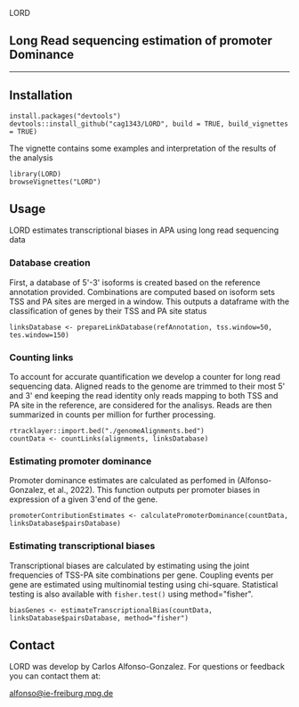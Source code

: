 LORD
## Long Read sequencing estimation of promoter Dominance
-------


## Installation 

```
install.packages("devtools")
devtools::install_github("cag1343/LORD", build = TRUE, build_vignettes = TRUE)
```

The vignette contains some examples and interpretation of the results of the analysis 
```
library(LORD)
browseVignettes("LORD")
```

## Usage

LORD estimates transcriptional biases in APA using long read sequencing data 

### Database creation 

First, a database of 5'-3' isoforms is created based on the reference annotation provided. Combinations are computed based on isoform sets TSS and PA sites are merged in a window. This outputs a dataframe with the classification of genes by their TSS and PA site status 


```
linksDatabase <- prepareLinkDatabase(refAnnotation, tss.window=50, tes.window=150)
```

### Counting links 

To account for accurate quantification we develop a counter for long read sequencing data. Aligned reads to the genome are trimmed to their most 5' and 3' end keeping the read identity only reads mapping to both TSS and PA site in the reference, are considered for the analisys. Reads are then summarized in counts per million for further processing. 

```
rtracklayer::import.bed("./genomeAlignments.bed")
countData <- countLinks(alignments, linksDatabase)
```


### Estimating promoter dominance 

Promoter dominance estimates are calculated as perfomed in (Alfonso-Gonzalez, et al., 2022). This function outputs per promoter biases in expression of a given 3'end of the gene. 

```
promoterContributionEstimates <- calculatePromoterDominance(countData, linksDatabase$pairsDatabase)
```


### Estimating transcriptional biases 

Transcriptional biases are calculated by estimating using the joint frequencies of TSS-PA site combinations per gene. Coupling events per gene are estimated using multinomial testing using chi-square. Statistical testing is also available with `fisher.test()` using method="fisher". 

```
biasGenes <- estimateTranscriptionalBias(countData, linksDatabase$pairsDatabase, method="fisher")
```

## Contact

LORD was develop by Carlos Alfonso-Gonzalez. For questions or feedback you can contact them at:

alfonso@ie-freiburg.mpg.de





